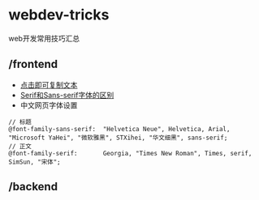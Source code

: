 # webdev-tricks
web开发常用技巧汇总

## /frontend

  * [点击即可复制文本](http://updates.html5rocks.com/2015/04/cut-and-copy-commands)
  * [Serif和Sans-serif字体的区别](http://kb.cnblogs.com/page/192018/)
  * 中文网页字体设置
  
  ```less
  // 标题
  @font-family-sans-serif:  "Helvetica Neue", Helvetica, Arial, "Microsoft YaHei", "微软雅黑", STXihei, "华文细黑", sans-serif;
  // 正文
  @font-family-serif:       Georgia, "Times New Roman", Times, serif, SimSun, "宋体";
  ```

## /backend
